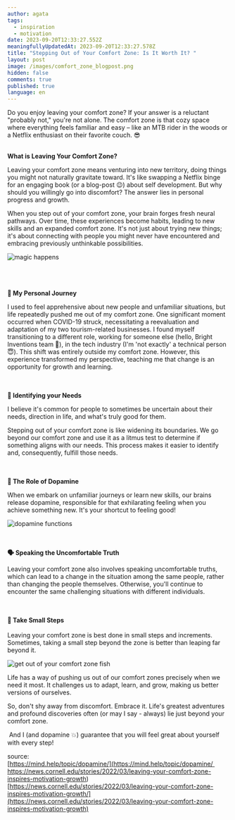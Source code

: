 ```yaml
---
author: agata
tags:
  - inspiration
  - motivation
date: 2023-09-20T12:33:27.552Z
meaningfullyUpdatedAt: 2023-09-20T12:33:27.578Z
title: "Stepping Out of Your Comfort Zone: Is It Worth It? "
layout: post
image: /images/comfort_zone_blogpost.png
hidden: false
comments: true
published: true
language: en
---
```





Do you enjoy leaving your comfort zone? If your answer is a reluctant "probably not," you're not alone. The comfort zone is that cozy space where everything feels familiar and easy – like an MTB rider in the woods or a Netflix enthusiast on their favorite couch. 😎

\
**What is Leaving Your Comfort Zone?**

Leaving your comfort zone means venturing into new territory, doing things you might not naturally gravitate toward. It's like swapping a Netflix binge for an engaging book (or a blog-post 😉) about self development. But why should you willingly go into discomfort? The answer lies in personal progress and growth.

When you step out of your comfort zone, your brain forges fresh neural pathways. Over time, these experiences become habits, leading to new skills and an expanded comfort zone. It's not just about trying new things; it's about connecting with people you might never have encountered and embracing previously unthinkable possibilities.

<div class="image"><img src="/images/frame-43.png" alt="magic happens" title="undefined"  /> </div>

\
\
\
**👧 My Personal Journey**

I used to feel apprehensive about new people and unfamiliar situations, but life repeatedly pushed me out of my comfort zone. One significant moment occurred when COVID-19 struck, necessitating a reevaluation and adaptation of my two tourism-related businesses. I found myself transitioning to a different role, working for someone else (hello, Bright Inventions team 👋), in the tech industry (I'm 'not exactly' a technical person 😇). This shift was entirely outside my comfort zone. However, this experience transformed my perspective, teaching me that change is an opportunity for growth and learning.

\
\
**🌚 Identifying your Needs**

I believe it's common for people to sometimes be uncertain about their needs, direction in life, and what's truly good for them.

Stepping out of your comfort zone is like widening its boundaries. We go beyond our comfort zone and use it as a litmus test to determine if something aligns with our needs. This process makes it easier to identify and, consequently, fulfill those needs.

\
\
**🧠 The Role of Dopamine**

When we embark on unfamiliar journeys or learn new skills, our brains release dopamine, responsible for that exhilarating feeling when you achieve something new. It's your shortcut to feeling good!

<div class="image"><img src="/images/function-of-dopamine.jpg" alt="dopamine functions" title="undefined"  /> </div>

\
\
**🗣️ Speaking the Uncomfortable Truth**

Leaving your comfort zone also involves speaking uncomfortable truths, which can lead to a change in the situation among the same people, rather than changing the people themselves. Otherwise, you'll continue to encounter the same challenging situations with different individuals.

\
\
**👟 Take Small Steps** \
\
Leaving your comfort zone is best done in small steps and increments. Sometimes, taking a small step beyond the zone is better than leaping far beyond it.

<div class="image"><img src="/images/screenshot-2023-09-20-at-14.32.01.png" alt="get out of your comfort zone fish" title="undefined"  /> </div>

Life has a way of pushing us out of our comfort zones precisely when we need it most. It challenges us to adapt, learn, and grow, making us better versions of ourselves.

So, don't shy away from discomfort. Embrace it. Life's greatest adventures and profound discoveries often (or may I say - always) lie just beyond your comfort zone. 

 And I (and dopamine 💥) guarantee that you will feel great about yourself with every step!

<GiphyEmbed url='https://giphy.com/gifs/MenInKiltsSTARZ-starz-106-men-in-kilts-jMr74AT81aG5SHPVQz' />

source: \
[https://mind.help/topic/dopamine/](<https://mind.help/topic/dopamine/ https://news.cornell.edu/stories/2022/03/leaving-your-comfort-zone-inspires-motivation-growth>)\
[https://news.cornell.edu/stories/2022/03/leaving-your-comfort-zone-inspires-motivation-growth/](https://news.cornell.edu/stories/2022/03/leaving-your-comfort-zone-inspires-motivation-growth)